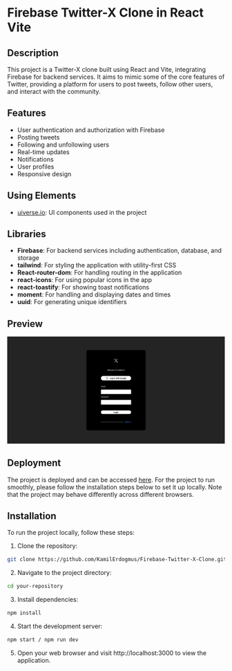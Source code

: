 # Firebase Twitter-X Clone in React Vite

## Description

This project is a Twitter-X clone built using React and Vite, integrating Firebase for backend services. It aims to mimic some of the core features of Twitter, providing a platform for users to post tweets, follow other users, and interact with the community.

## Features

- User authentication and authorization with Firebase
- Posting tweets
- Following and unfollowing users
- Real-time updates
- Notifications
- User profiles
- Responsive design

## Using Elements

- [uiverse.io](https://uiverse.io/Galahhad/old-falcon-43): UI components used in the project

## Libraries

- **Firebase**: For backend services including authentication, database, and storage
- **tailwind**: For styling the application with utility-first CSS
- **React-router-dom**: For handling routing in the application
- **react-icons**: For using popular icons in the app
- **react-toastify**: For showing toast notifications
- **moment**: For handling and displaying dates and times
- **uuid**: For generating unique identifiers

## Preview

![](/public/Firebase-Twitter-X.gif)

## Deployment

The project is deployed and can be accessed [here](). For the project to run smoothly, please follow the installation steps below to set it up locally. Note that the project may behave differently across different browsers.

## Installation

To run the project locally, follow these steps:

1. Clone the repository:

```bash
git clone https://github.com/KamilErdogmus/Firebase-Twitter-X-Clone.git
```

2. Navigate to the project directory:

```bash
cd your-repository
```

3. Install dependencies:

```bash
npm install
```

4. Start the development server:

```bash
npm start / npm run dev
```

5. Open your web browser and visit http://localhost:3000 to view the application.
